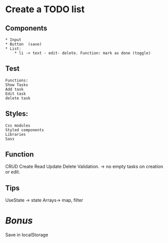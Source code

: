 # Create a TODO list

## Components
    * Input
    * Button  (save)
    * List:
        * li -> text - edit- delete. Function: mark as done (toggle)

## Test
    Functions: 
    Show Tasks
    Add task
    Edit task
    delete task
## Styles:
    Css modules
    Styled components
    Libraries
    Sass

## Function 
 CRUD
    Create
    Read
    Update
    Delete
Validation. -> no empty tasks on creation or edit.

## Tips
UseState -> state
Arrays-> map, filter

# *Bonus* 
 Save in localStorage
